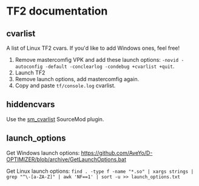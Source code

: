 # TF2 documentation

## cvarlist
A list of Linux TF2 cvars. If you'd like to add Windows ones, feel free!

1. Remove mastercomfig VPK and add these launch options: `-novid -autoconfig -default -conclearlog -condebug +cvarlist +quit`.
2. Launch TF2
3. Remove launch options, add mastercomfig again.
4. Copy and paste `tf/console.log` cvarlist.

## hiddencvars

Use the [sm_cvarlist](https://forums.alliedmods.net/showthread.php?p=1298262) SourceMod plugin.

## launch_options

Get Windows launch options: https://github.com/AveYo/D-OPTIMIZER/blob/archive/GetLaunchOptions.bat

Get Linux launch options: `find . -type f -name "*.so" | xargs strings | grep "^\-[a-ZA-Z]" | awk 'NF==1' | sort -u >> launch_options.txt`

